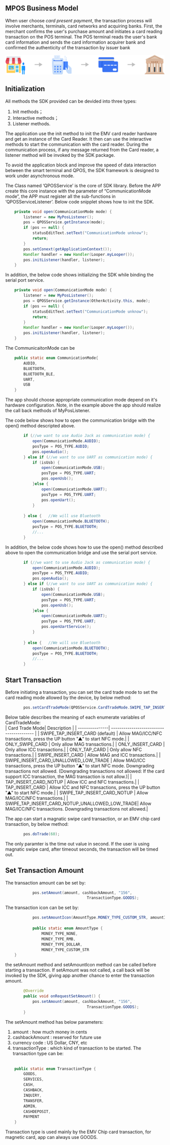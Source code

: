 ## MPOS Business Model

When user choose *card present payment*, the transaction process will involve merchants, terminals, card networks and acquiring banks. First, the merchant confirms the user's purchase amount and initiates a card reading transaction on the POS terminal. The POS terminal reads the user's bank card information and sends the card information acquirer bank and confirmed the authenticity of the transaction by issuer bank

![transaction Flow](./_images/transaction-flow.svg ':size=80%')


## Initialization
All methods the SDK provided can be devided into three types:
1. Init methods；
2. Interactive methods；
3. Listener methods.

The application use the init method to init the EMV card reader hardware and get an instance of the Card Reader. It then can use the interactive methods to start the communication with the card reader. During the communication process, if any message returned from the Card reader, a listener method will be invoked by the SDK package.

To avoid the application block and improve the speed of  data interaction between the smart terminal and QPOS, the SDK framework is designed to work under asynchronous mode.

The Class named ‘QPOSService’ is the core of SDK library. Before the APP create this core instance with the parameter of “CommunicationMode mode”, the APP must register all the sub-functions in ‘QPOSServiceListener’. Below code snipplet shows how to init the SDK.

```java
	private void open(CommunicationMode mode) {
		listener = new MyPosListener();
		pos = QPOSService.getInstance(mode);
		if (pos == null) {
			statusEditText.setText("CommunicationMode unknow");
			return;
		}
		pos.setConext(getApplicationContext());
		Handler handler = new Handler(Looper.myLooper());
		pos.initListener(handler, listener);
	}
```
In addition, the below code shows initializing the SDK while binding the serial port service.

```java
	private void open(CommunicationMode mode) {
		listener = new MyPosListener();
		pos = QPOSService.getInstance(OtherActivity.this, mode);
		if (pos == null) {
			statusEditText.setText("CommunicationMode unknow");
			return;
		}
		Handler handler = new Handler(Looper.myLooper());
		pos.initListener(handler, listener);
	}
```


The CommunicaitonMode can be 

```java
	public static enum CommunicationMode{
		AUDIO,
		BLUETOOTH,
		BLUETOOTH_BLE,
		UART,
        USB
	}
```
The app should choose appropriate communication mode depend on it's hardware configuration.
Note, in the example above the app should realize the call back methods of MyPosListener.

The code below shows how to open the communication bridge with the open() method descripted above.
```java
		if (//we want to use Audio Jack as communication mode) {
			open(CommunicationMode.AUDIO);
			posType = POS_TYPE.AUDIO;
			pos.openAudio();
		} else if (//we want to use UART as communication mode) {
			if (isUsb) {
				open(CommunicationMode.USB);
				posType = POS_TYPE.UART;
				pos.openUsb();
			}else {
				open(CommunicationMode.UART);
				posType = POS_TYPE.UART;
				pos.openUart();
			}
			
		} else {   //We will use Bluetooth
			open(CommunicationMode.BLUETOOTH);
			posType = POS_TYPE.BLUETOOTH;
            //...
		}
```
In addition, the below code shows how to use the open() method described above to open the communication bridge and use the serial port service.
```java
		if (//we want to use Audio Jack as communication mode) {
			open(CommunicationMode.AUDIO);
			posType = POS_TYPE.AUDIO;
			pos.openAudio();
		} else if (//we want to use UART as communication mode) {
			if (isUsb) {
				open(CommunicationMode.USB);
				posType = POS_TYPE.UART;
				pos.openUsb();
			}else {
				open(CommunicationMode.UART);
				posType = POS_TYPE.UART;
				pos.openUartService();
			}
			
		} else {   //We will use Bluetooth
			open(CommunicationMode.BLUETOOTH);
			posType = POS_TYPE.BLUETOOTH;
            //...
		}
```


## Start Transaction

Before initiating a transaction, you can set the card trade mode to set the card reading mode allowed by the device, by below method:
```java
		pos.setCardTradeMode(QPOSService.CardTradeMode.SWIPE_TAP_INSERT_CARD);
```  
Below table describes the meaning of each enumerate variables of CardTradeMode:  
| Card Trade Mode| Description                              |
| ---------------| ---------------------------------------- |
| SWIPE_TAP_INSERT_CARD (default)                | Allow MAG/ICC/NFC transactions, press the UP button "▲" to start NFC mode.|
| ONLY_SWIPE_CARD                                | Only allow MAG transactions.|
| ONLY_INSERT_CARD                               | Only allow ICC transactions.|
| ONLY_TAP_CARD                                  | Only allow NFC transactions.|
| SWIPE_INSERT_CARD                              | Allow MAG and ICC transactions.|
| SWIPE_INSERT_CARD_UNALLOWED_LOW_TRADE          | Allow MAG/ICC transactions, press the UP button "▲" to start NFC mode. Downgrading transactions not allowed. (Downgrading transactions not allowed: If the card support ICC transaction, the MAG transaction is not allow.)|
| TAP_INSERT_CARD_NOTUP                          | Allow ICC and NFC transactions.|
| TAP_INSERT_CARD                                | Allow ICC and NFC transactions, press the UP button "▲" to start NFC mode.|
| SWIPE_TAP_INSERT_CARD_NOTUP                    | Allow MAG/ICC/NFC transactions.|
| SWIPE_TAP_INSERT_CARD_NOTUP_UNALLOWED_LOW_TRADE| Allow MAG/ICC/NFC transactions. Downgrading transactions not allowed.|


The app can start a magnatic swipe card transaction, or an EMV chip card transaction, by below method:
```java
		pos.doTrade(60);
```
The only paramter is the time out value in second. If the user is using magnatic swipe card, after timeout seconds, the transaction will be timed out.  

## Set Transaction Amount

The transaction amount can be set by:

```java
			pos.setAmount(amount, cashbackAmount, "156",
									TransactionType.GOODS);
```

The transaction icon can be set by:

```java
        	pos.setAmountIcon(AmountType.MONEY_TYPE_CUSTOM_STR, amountIcon);

			public static enum AmountType {
        		MONEY_TYPE_NONE,
        		MONEY_TYPE_RMB,
        		MONEY_TYPE_DOLLAR,
        		MONEY_TYPE_CUSTOM_STR
    }
```

the setAmount method and setAmountIcon method can be called before starting a transaction. If setAmount was not called, a call back will be invoked by the SDK, giving app another chance to enter the transaction amount.

```java
		@Override
		public void onRequestSetAmount() {
			pos.setAmount(amount, cashbackAmount, "156",
									TransactionType.GOODS);
        }
```

The setAmount method has below parameters: 
1. amount : how much money in cents
2. cashbackAmount : reserved for future use 
3. currency code : US Dollar, CNY, etc
4. transactionType : which kind of transaction to be started. The transaction type can be:

```java

	public static enum TransactionType {
		GOODS, 
		SERVICES, 
		CASH,
		CASHBACK, 
		INQUIRY, 
		TRANSFER, 
		ADMIN,
		CASHDEPOSIT,
		PAYMENT
	}
```
Transaction type is used mainly by the EMV Chip card transaction, for magnetic card, app can always use GOODS.
